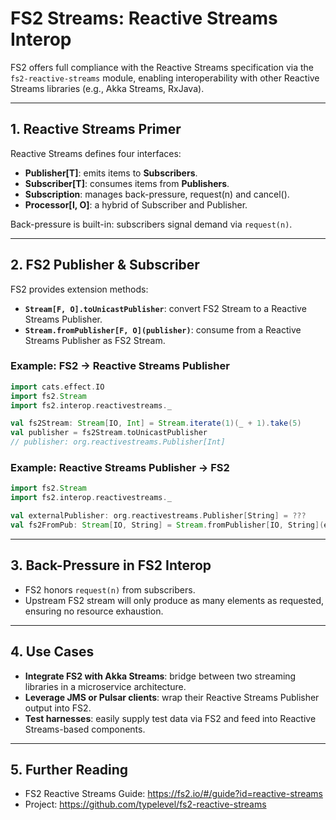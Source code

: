 # FS2 Streams: Reactive Streams Interop

FS2 offers full compliance with the Reactive Streams specification via the `fs2-reactive-streams` module, enabling interoperability with other Reactive Streams libraries (e.g., Akka Streams, RxJava).

---

## 1. Reactive Streams Primer

Reactive Streams defines four interfaces:
- **Publisher[T]**: emits items to **Subscribers**.
- **Subscriber[T]**: consumes items from **Publishers**.
- **Subscription**: manages back-pressure, request(n) and cancel().
- **Processor[I, O]**: a hybrid of Subscriber and Publisher.

Back-pressure is built-in: subscribers signal demand via `request(n)`.

---

## 2. FS2 Publisher & Subscriber

FS2 provides extension methods:

- **`Stream[F, O].toUnicastPublisher`**: convert FS2 Stream to a Reactive Streams Publisher.
- **`Stream.fromPublisher[F, O](publisher)`**: consume from a Reactive Streams Publisher as FS2 Stream.

### Example: FS2 → Reactive Streams Publisher

```scala
import cats.effect.IO
import fs2.Stream
import fs2.interop.reactivestreams._

val fs2Stream: Stream[IO, Int] = Stream.iterate(1)(_ + 1).take(5)
val publisher = fs2Stream.toUnicastPublisher
// publisher: org.reactivestreams.Publisher[Int]
```

### Example: Reactive Streams Publisher → FS2

```scala
import fs2.Stream
import fs2.interop.reactivestreams._

val externalPublisher: org.reactivestreams.Publisher[String] = ???
val fs2FromPub: Stream[IO, String] = Stream.fromPublisher[IO, String](externalPublisher)
```

---

## 3. Back-Pressure in FS2 Interop

- FS2 honors `request(n)` from subscribers.
- Upstream FS2 stream will only produce as many elements as requested, ensuring no resource exhaustion.

---

## 4. Use Cases

- **Integrate FS2 with Akka Streams**: bridge between two streaming libraries in a microservice architecture.
- **Leverage JMS or Pulsar clients**: wrap their Reactive Streams Publisher output into FS2.
- **Test harnesses**: easily supply test data via FS2 and feed into Reactive Streams-based components.

---

## 5. Further Reading

- FS2 Reactive Streams Guide: https://fs2.io/#/guide?id=reactive-streams  
- Project: https://github.com/typelevel/fs2-reactive-streams  
